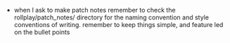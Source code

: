 - when I ask to make patch notes remember to check the rollplay/patch_notes/ directory for the naming convention and style conventions of writing. remember to keep things simple, and feature led on the bullet points